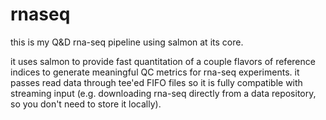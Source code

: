 # rnaseq
this is my Q&D rna-seq pipeline using salmon at its core.

it uses salmon to provide fast quantitation of a couple flavors of reference
indices to generate meaningful QC metrics for rna-seq experiments. it passes
read data through tee'ed FIFO files so it is fully compatible with streaming
input (e.g. downloading rna-seq directly from a data repository, so you don't
need to store it locally).
